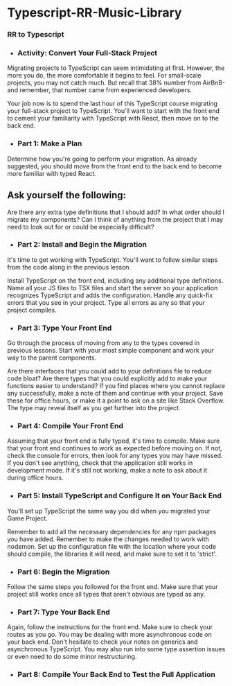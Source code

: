 # Typescript-RR-Music-Library
### RR to Typescript
- ### Activity: Convert Your Full-Stack Project
Migrating projects to TypeScript can seem intimidating at first. However, the more you do, the more comfortable it begins to feel. For small-scale projects, you may not catch much. But recall that 38% number from AirBnB-and remember, that number came from experienced developers.

Your job now is to spend the last hour of this TypeScript course migrating your full-stack project to TypeScript. You'll want to start with the front end to cement your familiarity with TypeScript with React, then move on to the back end.

- ### Part 1: Make a Plan
Determine how you're going to perform your migration. As already suggested, you should move from the front end to the back end to become more familiar with typed React.

## Ask yourself the following:

Are there any extra type definitions that I should add?
In what order should I migrate my components?
Can I think of anything from the project that I may need to look out for or could be especially difficult?
- ### Part 2: Install and Begin the Migration
It's time to get working with TypeScript. You'll want to follow similar steps from the code along in the previous lesson.

Install TypeScript on the front end, including any additional type definitions.
Name all your JS files to TSX files and start the server so your application recognizes TypeScript and adds the configuration.
Handle any quick-fix errors that you see in your project.
Type all errors as any so that your project compiles.
- ### Part 3: Type Your Front End
Go through the process of moving from any to the types covered in previous lessons. Start with your most simple component and work your way to the parent components.

Are there interfaces that you could add to your definitions file to reduce code bloat?
Are there types that you could explicitly add to make your functions easier to understand?
If you find places where you cannot replace any successfully, make a note of them and continue with your project. Save these for office hours, or make it a point to ask on a site like Stack Overflow. The type may reveal itself as you get further into the project.

- ### Part 4: Compile Your Front End
Assuming that your front end is fully typed, it's time to compile. Make sure that your front end continues to work as expected before moving on. If not, check the console for errors, then look for any types you may have missed. If you don't see anything, check that the application still works in development mode. If it's still not working, make a note to ask about it during office hours.

- ### Part 5: Install TypeScript and Configure It on Your Back End
You'll set up TypeScript the same way you did when you migrated your Game Project.

Remember to add all the necessary dependencies for any npm packages you have added.
Remember to make the changes needed to work with nodemon.
Set up the configuration file with the location where your code should compile, the libraries it will need, and make sure to set it to 'strict'.
- ### Part 6: Begin the Migration
Follow the same steps you followed for the front end. Make sure that your project still works once all types that aren't obvious are typed as any.

- ### Part 7: Type Your Back End
Again, follow the instructions for the front end. Make sure to check your routes as you go. You may be dealing with more asynchronous code on your back end. Don't hesitate to check your notes on generics and asynchronous TypeScript. You may also run into some type assertion issues or even need to do some minor restructuring.

- ### Part 8: Compile Your Back End to Test the Full Application
